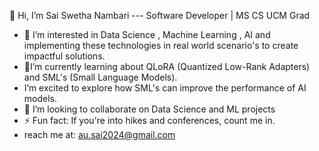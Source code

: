 👋 Hi, I’m Sai Swetha Nambari
--- Software Developer | MS CS UCM Grad
- 👀 I’m interested in Data Science , Machine Learning , AI and implementing these technologies in real world scenario's to create impactful solutions.
- 🌱I’m currently learning about QLoRA (Quantized Low-Rank Adapters) and SML's (Small Language Models).
- I’m excited to explore how SML's can improve the performance of AI models.
- 💞️ I’m looking to collaborate on Data Science and ML projects
- ⚡ Fun fact: If you're into hikes and conferences, count me in.
- reach me at: au.sai2024@gmail.com

<!---
SwethaNam22/SwethaNam22 is a ✨ special ✨ repository because its `README.md` (this file) appears on your GitHub profile.
You can click the Preview link to take a look at your changes.
--->
